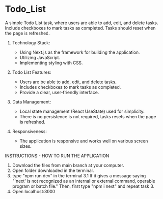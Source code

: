 # Todo_List
A simple Todo List task, where users are able to add, edit, and delete tasks. Include checkboxes to mark tasks as completed. Tasks should reset when the page is refreshed.

1. Technology Stack:
   - Using Next.js as the framework for building the application.
   - Utilizing JavaScript.
   - Implementing styling with CSS.

2. Todo List Features:
   - Users are be able to add, edit, and delete tasks.
   - Includes checkboxes to mark tasks as completed.
   - Provide a clear, user-friendly interface.

3. Data Management:
   - Local state management (React UseState) used for simplicity.
   - There is no persistence is not required, tasks resets when the page is refreshed.

4. Responsiveness:
   - The application is responsive and works well on various screen sizes.

INSTRUCTIONS - HOW TO RUN THE APPLICATION

1. Download the files from main branch at your computer.
2. Open folder downloaded in the terminal.
3. type "npm run dev" in the terminal
   3.1 If it gives a message saying "'next' is not recognized as an internal or external command, operable program or batch file." Then, first type "npm i next" and repeat task 3.
4. Open localhost:3000
